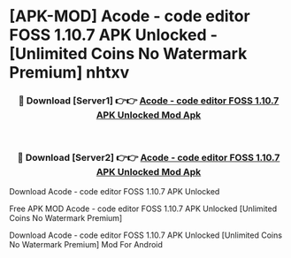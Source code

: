 # [APK-MOD] Acode - code editor FOSS 1.10.7 APK Unlocked - [Unlimited Coins No Watermark Premium] nhtxv



<div align="center">
<h3>🔴 Download [Server1] 👉👉 <a href="https://momento.my/?title=Acode_-_code_editor_FOSS_1.10.7_APK_Unlocked">Acode - code editor FOSS 1.10.7 APK Unlocked Mod Apk</a></h3><br>

<h3>🔴 Download [Server2] 👉👉 <a href="https://momento.my/?title=Acode_-_code_editor_FOSS_1.10.7_APK_Unlocked">Acode - code editor FOSS 1.10.7 APK Unlocked Mod Apk</a></h3>
</div>



Download Acode - code editor FOSS 1.10.7 APK Unlocked 

Free APK MOD Acode - code editor FOSS 1.10.7 APK Unlocked [Unlimited Coins No Watermark Premium]

Download Acode - code editor FOSS 1.10.7 APK Unlocked [Unlimited Coins No Watermark Premium] Mod For Android
